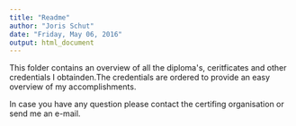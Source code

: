 ```yaml
---
title: "Readme"
author: "Joris Schut"
date: "Friday, May 06, 2016"
output: html_document
---
```


This folder contains an overview of all the diploma's, ceritficates and other credentials I obtainden.The credentials are ordered to provide an easy overview of my accomplishments.

In case you have any question please contact the certifing organisation or send me an e-mail.